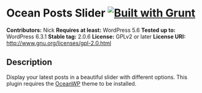 # Ocean Posts Slider [![Built with Grunt](https://cdn.gruntjs.com/builtwith.png)](http://gruntjs.com/)

**Contributors:** Nick
**Requires at least:** WordPress 5.6
**Tested up to:** WordPress 6.3.1
**Stable tag:** 2.0.6
**License:** GPLv2 or later
**License URI:** http://www.gnu.org/licenses/gpl-2.0.html

## Description

Display your latest posts in a beautiful slider with different options.
This plugin requires the [OceanWP](https://oceanwp.org/) theme to be installed.
